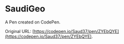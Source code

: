 # SaudiGeo

A Pen created on CodePen.

Original URL: [https://codepen.io/Saud37/pen/ZYEbQYE](https://codepen.io/Saud37/pen/ZYEbQYE).


